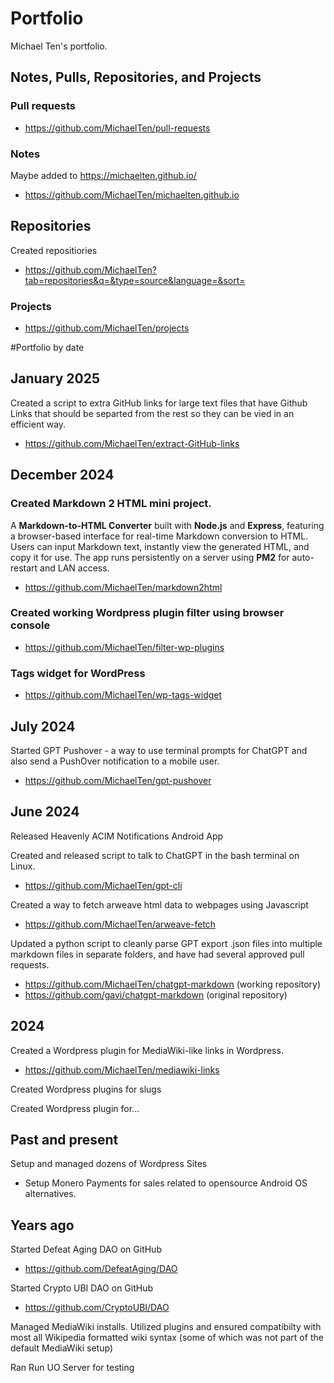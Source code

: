 # Portfolio
Michael Ten's portfolio.

## Notes, Pulls, Repositories, and Projects
### Pull requests

- https://github.com/MichaelTen/pull-requests

### Notes
Maybe added to https://michaelten.github.io/
- https://github.com/MichaelTen/michaelten.github.io

## Repositories 
Created repositiories 
- https://github.com/MichaelTen?tab=repositories&q=&type=source&language=&sort=

### Projects

- https://github.com/MichaelTen/projects

#Portfolio by date

## January 2025
Created a script to extra GitHub links for large text files that have Github Links that should be separted from the rest so they can be vied in an efficient way.  
- https://github.com/MichaelTen/extract-GitHub-links
  
## December 2024
### Created Markdown 2 HTML mini project. 
A **Markdown-to-HTML Converter** built with **Node.js** and **Express**, featuring a browser-based interface for real-time Markdown conversion to HTML. Users can input Markdown text, instantly view the generated HTML, and copy it for use. The app runs persistently on a server using **PM2** for auto-restart and LAN access.
- https://github.com/MichaelTen/markdown2html

### Created working Wordpress plugin filter using browser console
- https://github.com/MichaelTen/filter-wp-plugins

### Tags widget for WordPress
  - https://github.com/MichaelTen/wp-tags-widget

## July 2024

Started GPT Pushover - a way to use terminal prompts for ChatGPT and also send a PushOver notification to a mobile user. 
- https://github.com/MichaelTen/gpt-pushover

## June 2024

Released Heavenly ACIM Notifications Android App

Created and released script to talk to ChatGPT in the bash terminal on Linux. 
- https://github.com/MichaelTen/gpt-cli

Created a way to fetch arweave html data to webpages using Javascript
- https://github.com/MichaelTen/arweave-fetch

Updated a python script to cleanly parse GPT export .json files into multiple markdown files in separate folders, and have had several approved pull requests. 
- https://github.com/MichaelTen/chatgpt-markdown (working repository)
- https://github.com/gavi/chatgpt-markdown (original repository)

## 2024

Created a Wordpress plugin for MediaWiki-like links in Wordpress.
- https://github.com/MichaelTen/mediawiki-links

Created Wordpress plugins for slugs

Created Wordpress plugin for...

## Past and present

Setup and managed dozens of Wordpress Sites
- Setup Monero Payments for sales related to opensource Android OS alternatives.

## Years ago
Started Defeat Aging DAO on GitHub
- https://github.com/DefeatAging/DAO

Started Crypto UBI DAO on GitHub
- https://github.com/CryptoUBI/DAO

Managed MediaWiki installs. Utilized plugins and ensured compatibilty with most all Wikipedia formatted wiki syntax (some of which was not part of the default MediaWiki setup)

Ran Run UO Server for testing 
